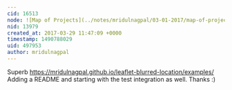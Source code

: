 ```yaml
---
cid: 16513
node: ![Map of Projects](../notes/mridulnagpal/03-01-2017/map-of-projects)
nid: 13979
created_at: 2017-03-29 11:47:09 +0000
timestamp: 1490788029
uid: 497953
author: mridulnagpal
---
```


Superb https://mridulnagpal.github.io/leaflet-blurred-location/examples/ Adding a README and starting with the test integration as well. Thanks :)